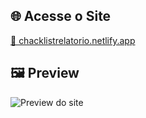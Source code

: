 ## 🌐 Acesse o Site

[🔗 chacklistrelatorio.netlify.app](https://chacklistrelatorio.netlify.app/)

## 🖼️ Preview

![Preview do site](./preview.png)
